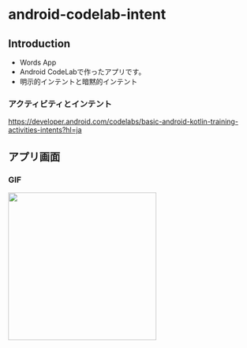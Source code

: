 # android-codelab-intent

Introduction
------------
- Words App
- Android CodeLabで作ったアプリです。  
- 明示的インテントと暗黙的インテント
  
### アクティビティとインテント ###
https://developer.android.com/codelabs/basic-android-kotlin-training-activities-intents?hl=ja  


アプリ画面
----  
### GIF ###  
<img src="" width="300">
